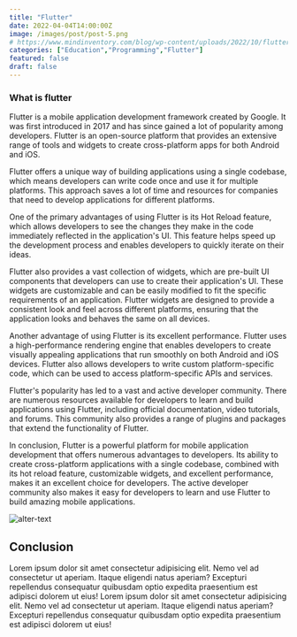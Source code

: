 ```yaml
---
title: "Flutter"
date: 2022-04-04T14:00:00Z
image: /images/post/post-5.png
# https://www.mindinventory.com/blog/wp-content/uploads/2022/10/flutter-3.png
categories: ["Education","Programming","Flutter"]
featured: false
draft: false
---
```


### What is flutter

Flutter is a mobile application development framework created by Google. It was first introduced in 2017 and has since gained a lot of popularity among developers. Flutter is an open-source platform that provides an extensive range of tools and widgets to create cross-platform apps for both Android and iOS.

Flutter offers a unique way of building applications using a single codebase, which means developers can write code once and use it for multiple platforms. This approach saves a lot of time and resources for companies that need to develop applications for different platforms.

One of the primary advantages of using Flutter is its Hot Reload feature, which allows developers to see the changes they make in the code immediately reflected in the application's UI. This feature helps speed up the development process and enables developers to quickly iterate on their ideas.

Flutter also provides a vast collection of widgets, which are pre-built UI components that developers can use to create their application's UI. These widgets are customizable and can be easily modified to fit the specific requirements of an application. Flutter widgets are designed to provide a consistent look and feel across different platforms, ensuring that the application looks and behaves the same on all devices.

Another advantage of using Flutter is its excellent performance. Flutter uses a high-performance rendering engine that enables developers to create visually appealing applications that run smoothly on both Android and iOS devices. Flutter also allows developers to write custom platform-specific code, which can be used to access platform-specific APIs and services.

Flutter's popularity has led to a vast and active developer community. There are numerous resources available for developers to learn and build applications using Flutter, including official documentation, video tutorials, and forums. This community also provides a range of plugins and packages that extend the functionality of Flutter.

In conclusion, Flutter is a powerful platform for mobile application development that offers numerous advantages to developers. Its ability to create cross-platform applications with a single codebase, combined with its hot reload feature, customizable widgets, and excellent performance, makes it an excellent choice for developers. The active developer community also makes it easy for developers to learn and use Flutter to build amazing mobile applications.

![alter-text](https://cdn.sanity.io/images/ay6gmb6r/production/52566e987046623a25e2f40a11fa99bbd9f4d4d2-2240x1260.png)
## Conclusion 

Lorem ipsum dolor sit amet consectetur adipisicing elit. Nemo vel ad consectetur ut aperiam. Itaque eligendi natus aperiam? Excepturi repellendus consequatur quibusdam optio expedita praesentium est adipisci dolorem ut eius! Lorem ipsum dolor sit amet consectetur adipisicing elit. Nemo vel ad consectetur ut aperiam. Itaque eligendi natus aperiam? Excepturi repellendus consequatur quibusdam optio expedita praesentium est adipisci dolorem ut eius!
